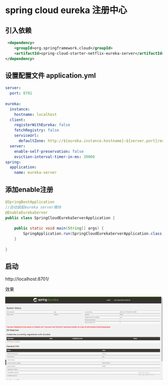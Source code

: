 # spring cloud eureka 注册中心

## 引入依赖
~~~~xml
 <dependency>
    <groupId>org.springframework.cloud</groupId>
    <artifactId>spring-cloud-starter-netflix-eureka-server</artifactId>
</dependency>

~~~~


## 设置配置文件 application.yml
~~~~yaml
server:
  port: 8701

eureka:
  instance:
    hostname: localhost
  client:
    registerWithEureka: false
    fetchRegistry: false
    serviceUrl:
      defaultZone: http://${eureka.instance.hostname}:${server.port}/eureka/
  server:
    enable-self-preservation: false
    eviction-interval-timer-in-ms: 30000
spring:
  application:
    name: eureka-server
~~~~

## 添加enable注册
~~~~java
@SpringBootApplication
//自动装配eureka server模块
@EnableEurekaServer
public class SpringCloudEurekaServerApplication {

	public static void main(String[] args) {
		SpringApplication.run(SpringCloudEurekaServerApplication.class, args);
	}

}
~~~~

## 启动
http://localhost:8701/

效果

![](../../image/eurekaserver.png)

